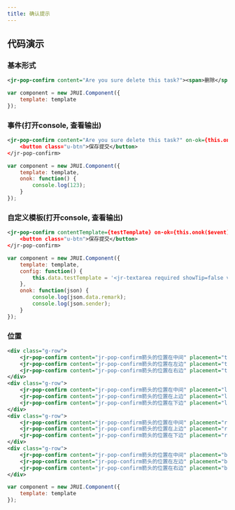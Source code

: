 ```yaml
---
title: 确认提示
---
```


## 代码演示

### 基本形式

<!-- demo_start -->
<div class="m-example"></div>

```xml
<jr-pop-confirm content="Are you sure delete this task?"><span>删除</span></jr-pop-confirm>
```

```javascript
var component = new JRUI.Component({
    template: template
});
```
<!-- demo_end -->

### 事件(打开console, 查看输出)

<!-- demo_start -->
<div class="m-example"></div>

```xml
<jr-pop-confirm content="Are you sure delete this task?" on-ok={this.onok()}>
    <button class="u-btn">保存提交</button>
</jr-pop-confirm>
```

```javascript
var component = new JRUI.Component({
    template: template,
    onok: function() {
        console.log(123);
    }
});
```
<!-- demo_end -->

### 自定义模板(打开console, 查看输出)

<!-- demo_start -->
<div class="m-example"></div>

```xml
<jr-pop-confirm contentTemplate={testTemplate} on-ok={this.onok($event)}>
    <button class="u-btn">保存提交</button>
</jr-pop-confirm>
```

```javascript
var component = new JRUI.Component({
    template: template,
    config: function() {
        this.data.testTemplate = '<jr-textarea required showTip=false value={remark} height=50 />';
    },
    onok: function(json) {
        console.log(json.data.remark);
        console.log(json.sender);
    }
});
```
<!-- demo_end -->

### 位置

<!-- demo_start -->
<div class="m-example"></div>

```xml
<div class="g-row">
    <jr-pop-confirm content="jr-pop-confirm箭头的位置在中间" placement="top"><jr-button title="top" /></jr-pop-confirm>
    <jr-pop-confirm content="jr-pop-confirm箭头的位置在左边" placement="topLeft"><jr-button title="topLeft" /></jr-pop-confirm>
    <jr-pop-confirm content="jr-pop-confirm箭头的位置在右边" placement="topRight"><jr-button title="topRight" /></jr-pop-confirm>
</div>
<div class="g-row">
    <jr-pop-confirm content="jr-pop-confirm箭头的位置在中间" placement="left"><jr-button title="left" /></jr-pop-confirm>
    <jr-pop-confirm content="jr-pop-confirm箭头的位置在上边" placement="leftTop"><jr-button title="leftTop" /></jr-pop-confirm>
    <jr-pop-confirm content="jr-pop-confirm箭头的位置在下边" placement="leftBottom"><jr-button title="leftBottom" /></jr-pop-confirm>
</div>
<div class="g-row">
    <jr-pop-confirm content="jr-pop-confirm箭头的位置在中间" placement="right"><jr-button title="right" /></jr-pop-confirm>
    <jr-pop-confirm content="jr-pop-confirm箭头的位置在上边" placement="rightTop"><jr-button title="rightTop" /></jr-pop-confirm>
    <jr-pop-confirm content="jr-pop-confirm箭头的位置在下边" placement="rightBottom"><jr-button title="rightBottom" /></jr-pop-confirm>
</div>
<div class="g-row">
    <jr-pop-confirm content="jr-pop-confirm箭头的位置在中间" placement="bottom"><jr-button title="bottom" /></jr-pop-confirm>
    <jr-pop-confirm content="jr-pop-confirm箭头的位置在左边" placement="bottomLeft"><jr-button title="bottomLeft" /></jr-pop-confirm>
    <jr-pop-confirm content="jr-pop-confirm箭头的位置在右边" placement="bottomRight"><jr-button title="bottomRight" /></jr-pop-confirm>
</div>
```

```javascript
var component = new JRUI.Component({
    template: template
});
```
<!-- demo_end -->
